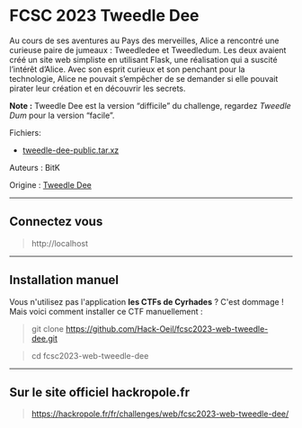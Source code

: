 # FCSC 2023 Tweedle Dee

Au cours de ses aventures au Pays des merveilles, Alice a rencontré une curieuse paire de jumeaux : Tweedledee et Tweedledum. Les deux avaient créé un site web simpliste en utilisant Flask, une réalisation qui a suscité l’intérêt d’Alice. Avec son esprit curieux et son penchant pour la technologie, Alice ne pouvait s’empêcher de se demander si elle pouvait pirater leur création et en découvrir les secrets.

**Note :** Tweedle Dee est la version “difficile” du challenge, regardez *Tweedle Dum* pour la version “facile”.


Fichiers:
- [tweedle-dee-public.tar.xz](tweedle-dee-public.tar.xz)



Auteurs : BitK


Origine : [Tweedle Dee](https://hackropole.fr/fr/challenges/web/fcsc2023-web-tweedle-dee/)



-----------

## Connectez vous
> http://localhost


-----------


## Installation manuel
Vous n'utilisez pas l'application **les CTFs de Cyrhades** ? C'est dommage !
Mais voici comment installer ce CTF manuellement :

> git clone https://github.com/Hack-Oeil/fcsc2023-web-tweedle-dee.git

> cd fcsc2023-web-tweedle-dee


-----------


## Sur le site officiel hackropole.fr
> https://hackropole.fr/fr/challenges/web/fcsc2023-web-tweedle-dee/